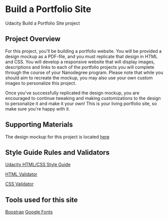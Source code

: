 # Build a Portfolio Site
Udacity Build a Portfolio Site project

## Project Overview
For this project, you'll be building a portfolio website. You will be provided a design mockup as a PDF-file, and you must replicate that design in HTML and CSS. You will develop a responsive website that will display images, descriptions and links to each of the portfolio projects you will complete through the course of your Nanodegree program. Please note that while you should aim to recreate the mockup, you may also use your own custom images to personalize this project.

Once you've successfully replicated the design mockup, you are encouraged to continue tweaking and making customizations to the design to personalize it and make it your own! This is your living portfolio site, so make sure you're happy with it.

## Supporting Materials
The design mockup for this project is located [here](https://storage.googleapis.com/supplemental_media/udacityu/2655898586/design-mockup-portfolio.pdf)

## Style Guide Rules and Validators
[Udacity HTML/CSS Style Guide](http://udacity.github.io/frontend-nanodegree-styleguide/)

[HTML Validator](https://validator.w3.org/#validate_by_input)

[CSS Validator](https://jigsaw.w3.org/css-validator/#validate_by_input)

## Tools used for this site
[Boostrap](http://getbootstrap.com/)
[Google Fonts](https://developers.google.com/fonts/)
